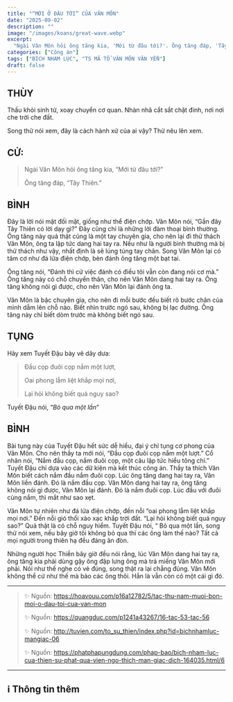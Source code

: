 ```yaml
---
title: "“MỚI Ở ĐÂU TỚI” CỦA VÂN MÔN"
date: "2025-09-02"
description: ""
image: "/images/koans/great-wave.webp"
excerpt: 
  "Ngài Vân Môn hỏi ông tăng kia, 'Mới từ đâu tới?'. Ông tăng đáp, 'Tây Thiên'"
categories: ["Công án"]
tags: ["BÍCH NHAM LỤC", "TS MÃ TỔ VÂN MÔN VĂN YỂN"]
draft: false
---
```


## THÙY

Thấu khỏi sinh tử, xoay chuyển cơ quan. Nhàn nhã cắt sắt chặt đinh, nơi nơi che trời che đất. 

Song thử nói xem, đây là cách hành xử của ai vậy? Thử nêu lên xem. 

## CỬ:

> Ngài Vân Môn hỏi ông tăng kia, “Mới từ đâu tới?” 
> 
> Ông tăng đáp, “Tây Thiên.”

## BÌNH

Đây là lời nói mặt đối mặt, giống như thể điện chớp. Vân Môn nói, “Gần đây Tây Thiên có lời dạy gì?” Đây cũng chỉ là những lời đàm thoại bình thường. Ông tăng này quả thật cũng là một tay chuyên gia, cho nên lại đi thử thách Vân Môn, ông ta lập tức dang hai tay ra. Nếu như là người bình thường mà bị thử thách như vậy, nhất định là sẽ lúng túng tay chân. Song Vân Môn lại có tâm cơ như đá lửa điện chớp, bèn đánh ông tăng một bạt tai.

Ông tăng nói, “Đánh thì cứ việc đánh có điều tôi vẫn còn đang nói cơ mà.” Ông tăng này có chỗ chuyển thân, cho nên Vân Môn dang hai tay ra. Ông tăng không nói gì được, cho nên Vân Môn lại đánh ông ta.

Vân Môn là bậc chuyên gia, cho nên đi mỗi bước đếu biết rõ bước chân của mình dẫm lên chỗ nào. Biết nhìn trước ngó sau, không bị lạc đường. Ông tăng này chỉ biết dòm trước mà không biết ngó sau.

## TỤNG

Hãy xem Tuyết Đậu bày vẽ dây dưa:

> Đầu cọp đuôi cọp nắm một lượt,
>
> Oai phong lẫm liệt khắp mọi nơi,
>
> Lại hỏi không biết quá nguy sao?

Tuyết Đậu nói, “_Bỏ qua một lần_”

## BÌNH

Bài tụng này của Tuyết Đậu hết sức dễ hiểu, đại ý chỉ tụng cơ phong của Vân Môn. Cho nên thầy ta mới nói, “Đầu cọp đuôi cọp nắm một lượt.” Cổ nhân nói, “Nắm đầu cọp, nắm đuôi cọp, một câu lập tức hiểu tông chỉ.” Tuyết Đậu chỉ dựa vào các dữ kiện mà kết thúc công án. Thầy ta thích Vân Môn biết cách nắm đầu nắm đuôi cọp. Lúc ông tăng dang hai tay ra, Vân Môn liền đánh. Đó là nắm đầu cọp. Vân Môn dang hai tay ra, ông tăng không nói gì được, Vân Môn lại đánh. Đó là nắm đuôi cọp. Lúc đầu với đuôi cùng nắm, thì mắt như sao xẹt.

Vân Môn tự nhiên như đá lửa điện chớp, đến nỗi “oai phong lẫm liệt khắp mọi nơi.” Đến nỗi gió thổi xào xạc khắp trời đất. “Lại hỏi không biết quá nguy sao?” Quả thật là có chỗ nguy hiểm. Tuyết Đậu nói, “ Bỏ qua một lần, song thử nói xem, nếu bây giờ tôi không bỏ qua thì các ông làm thế nào? Tất cả mọi người trong thiên hạ đều đáng ăn đòn.

Những người học Thiền bây giờ đều nói rằng, lúc Vân Môn dang hai tay ra, ông tăng kia phải dùng gậy ông đập lưng ông mà trả miếng Vân Môn mới phải. Nói như thế nghe có vẻ đúng, song thật ra lại chẳng đúng. Vân Môn không thể cứ như thế mà bảo các ông thôi. Hẳn là vẫn còn có một cái gì đó.

***

> ✨ Nguồn: https://hoavouu.com/p16a12782/5/tac-thu-nam-muoi-bon-moi-o-dau-toi-cua-van-mon
>
> ✨ Nguồn: https://quangduc.com/p1241a43267/16-tac-53-tac-56
>
> ✨ Nguồn: http://tuvien.com/to_su_thien/index.php?id=bichnhamluc-mangiac-06
>
> ✨ Nguồn: https://phatphapungdung.com/phap-bao/bich-nham-luc-cua-thien-su-phat-qua-vien-ngo-thich-man-giac-dich-164035.html/6

***

## ℹ️ Thông tin thêm

[^1]: ⭐️ <a href="https://blog.phapthihoi.org/gt-member/ts-van-mon-van-yen/" target="_blank">TS VÂN MÔN VĂN YỂN</a>


